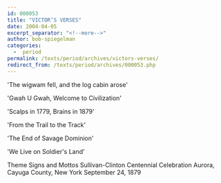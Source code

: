 ```yaml
---
id: 000053
title: "VICTOR’S VERSES"
date: 2004-04-05
excerpt_separator: "<!--more-->"
author: bob-spiegelman
categories:
  -  period
permalink: /texts/period/archives/victors-verses/
redirect_from: /texts/period/archives/000053.php
---
```


'The wigwam fell, and the log cabin arose'

'Gwah U Gwah, Welcome to Civilization'

'Scalps in 1779, Brains in 1879'

'From the Trail to the Track'

'The End of Savage Dominion'

'We Live on Soldier's Land'

Theme Signs and Mottos
Sullivan-Clinton Centennial Celebration
Aurora, Cayuga County, New York
September 24, 1879
